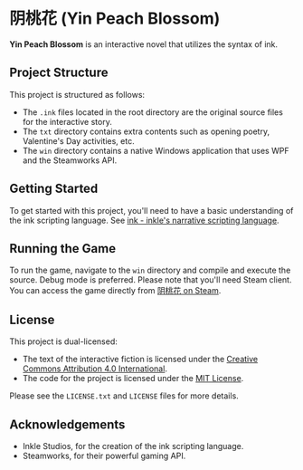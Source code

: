 # 阴桃花 (Yin Peach Blossom)

**Yin Peach Blossom** is an interactive novel that utilizes the syntax of ink. 

## Project Structure

This project is structured as follows:

- The `.ink` files located in the root directory are the original source files for the interactive story.
- The `txt` directory contains extra contents such as opening poetry, Valentine's Day activities, etc.
- The `win` directory contains a native Windows application that uses WPF and the Steamworks API.

## Getting Started

To get started with this project, you'll need to have a basic understanding of the ink scripting language. See [ink - inkle's narrative scripting language](https://www.inklestudios.com/ink/).

## Running the Game

To run the game, navigate to the `win` directory and compile and execute the source. Debug mode is preferred. Please note that you'll need Steam client. You can access the game directly from [阴桃花 on Steam](https://store.steampowered.com/app/2116000/_/).

## License

This project is dual-licensed:

- The text of the interactive fiction is licensed under the [Creative Commons Attribution 4.0 International](https://creativecommons.org/licenses/by/4.0/).
- The code for the project is licensed under the [MIT License](https://opensource.org/licenses/MIT).

Please see the `LICENSE.txt` and `LICENSE` files for more details.

## Acknowledgements

- Inkle Studios, for the creation of the ink scripting language.
- Steamworks, for their powerful gaming API.
